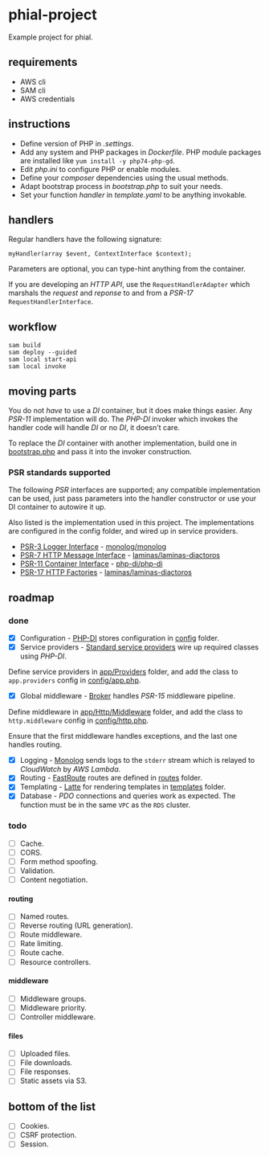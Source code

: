 # phial-project

Example project for phial.

## requirements

* AWS cli
* SAM cli
* AWS credentials

## instructions

* Define version of PHP in _.settings_.
* Add any system and PHP packages in _Dockerfile_. PHP module packages are installed like `yum install -y php74-php-gd`.
* Edit _php.ini_ to configure PHP or enable modules.
* Define your _composer_ dependencies using the usual methods.
* Adapt bootstrap process in _bootstrap.php_ to suit your needs.
* Set your function _handler_ in _template.yaml_ to be anything invokable.

## handlers

Regular handlers have the following signature:

```
myHandler(array $event, ContextInterface $context);
```

Parameters are optional, you can type-hint anything from the container.

If you are developing an _HTTP API_, use the `RequestHandlerAdapter` which marshals the _request_ and _reponse_ to and from a _PSR-17_ `RequestHandlerInterface`.

## workflow

```
sam build
sam deploy --guided
sam local start-api
sam local invoke
```

## moving parts

You do not _have_ to use a _DI_ container, but it does make things easier. Any _PSR-11_ implementation will do. The _PHP-DI_ invoker which invokes the handler code will handle _DI_ or no _DI_, it doesn't care.

To replace the _DI_ container with another implementation, build one in [bootstrap.php](bootstrap.php) and pass it into the invoker construction.

### PSR standards supported

The following _PSR_ interfaces are supported; any compatible implementation can be used, just pass parameters into the handler constructor or use your DI container to autowire it up.

Also listed is the implementation used in this project. The implementations are configured in the config folder, and wired up in service providers.

* [PSR-3 Logger Interface](https://www.php-fig.org/psr/psr-3) - [monolog/monolog](https://packagist.org/packages/monolog/monolog)
* [PSR-7 HTTP Message Interface](https://www.php-fig.org/psr/psr-7) - [laminas/laminas-diactoros](https://packagist.org/packages/laminas/laminas-diactoros)
* [PSR-11 Container Interface](https://www.php-fig.org/psr/psr-11) - [php-di/php-di](https://packagist.org/packages/php-di/php-di)
* [PSR-17 HTTP Factories](https://www.php-fig.org/psr/psr-17) - [laminas/laminas-diactoros](https://packagist.org/packages/laminas/laminas-diactoros)

## roadmap

### done

- [x]  Configuration - [PHP-DI](https://php-di.org/) stores configuration in [config](config) folder.
- [x]  Service providers - [Standard service providers](https://github.com/container-interop/service-provider/) wire up required classes using _PHP-DI_.

  Define service providers in [app/Providers](app/Providers) folder, and add the class to `app.providers` config in [config/app.php](config/app.php).

- [x]  Global middleware - [Broker](https://github.com/northwoods/broker) handles _PSR-15_ middleware pipeline.

  Define middleware in [app/Http/Middleware](app/Http/Middleware) folder, and add the class to `http.middleware` config in [config/http.php](config/http.php).

  Ensure that the first middleware handles exceptions, and the last one handles routing.

- [x]  Logging - [Monolog](https://github.com/Seldaek/monolog) sends logs to the `stderr` stream which is relayed to _CloudWatch_ by _AWS Lambda_.
- [x]  Routing - [FastRoute](https://github.com/nikic/FastRoute) routes are defined in [routes](routes) folder.
- [x]  Templating - [Latte](latte.nette.org/) for rendering templates in [templates](templates) folder.
- [x]  Database - _PDO_ connections and queries work as expected. The function must be in the same `VPC` as the `RDS` cluster.

### todo

- [ ] Cache.
- [ ] CORS.
- [ ] Form method spoofing.
- [ ] Validation.
- [ ] Content negotiation.

#### routing

- [ ] Named routes.
- [ ] Reverse routing (URL generation).
- [ ] Route middleware.
- [ ] Rate limiting.
- [ ] Route cache.
- [ ] Resource controllers.

#### middleware

- [ ] Middleware groups.
- [ ] Middleware priority.
- [ ] Controller middleware.

#### files

- [ ] Uploaded files.
- [ ] File downloads.
- [ ] File responses.
- [ ] Static assets via S3.

## bottom of the list

- [ ] Cookies.
- [ ] CSRF protection.
- [ ] Session.
